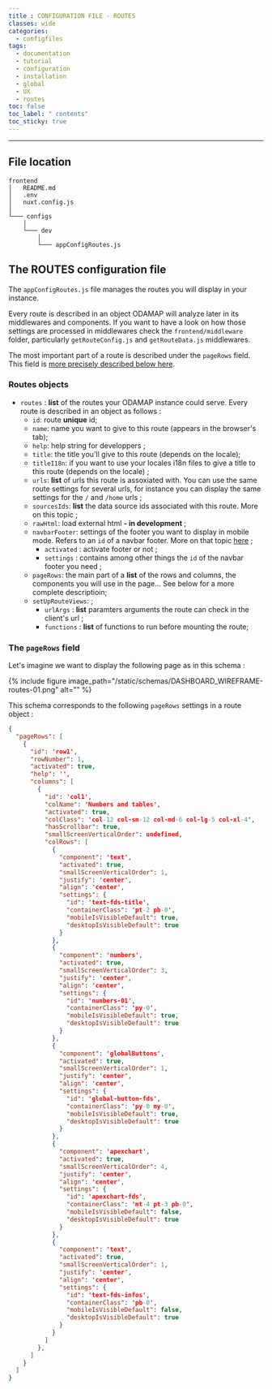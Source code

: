 ```yaml
---
title : CONFIGURATION FILE - ROUTES
classes: wide
categories:
  - configfiles
tags:
  - documentation
  - tutorial
  - configuration
  - installation
  - global
  - UX
  - routes
toc: false
toc_label: " contents"
toc_sticky: true
---
```


--------

## File location

```shell
frontend
│   README.md
│   .env
│   nuxt.config.js
│
└─── configs
    │
    └─── dev
        │
        └─── appConfigRoutes.js

```

## The ROUTES configuration file

The `appConfigRoutes.js` file manages the routes you will display in your instance.

Every route is described in an object ODAMAP will analyze later in its middlewares and components. If you want to have a look on how those settings are processed in middlewares check the `frontend/middleware` folder, particularly `getRouteConfig.js` and `getRouteData.js` middlewares.

The most important part of a route is described under the `pageRows` field. This field is [more precisely described below here]({{site.baseurl}}/configfiles/appConfigRoutes/#the-pagerows-field).

### Routes objects

- `routes` : **list** of the routes your ODAMAP instance could serve. Every route is described in an object as follows :
  - `id`: route **unique** id;
  - `name`: name you want to give to this route (appears in the browser's tab);
  - `help`: help string for developpers ;
  - `title`: the title you'll give to this route (depends on the locale);
  - `titleI18n`: if you want to use your locales i18n files to give a title to this route (depends on the locale) ;
  - `urls`: **list** of urls this route is assoxiated with. You can use the same route settings for several urls, for instance you can display the same settings for the `/` and `/home` urls ;
  - `sourcesIds`: **list** the data source ids associated with this route. More on this topic ;
  - `rawHtml`: load external html **- in development** ;
  - `navbarFooter`: settings of the footer you want to display in mobile mode. Refers to an `id` of a navbar footer. More on that topic [here]({{site.baseurl}}/configfiles/appConfigNavbarFooter) ;
    - `activated` : activate footer or not ;
    - `settings` : contains among other things the `id` of the navbar footer you need ;
  - `pageRows`: the main part of a **list** of the rows and columns, the components you will use in the page... See below for a more complete descriptioin;
  - `setUpRouteViews`: ;
    - `urlArgs` : **list** paramters arguments the route can check in the client's url ;
    - `functions` : **list** of functions to run before mounting the route;


### The `pageRows` field

Let's imagine we want to display the following page as in this schema :  

{% include figure image_path="/static/schemas/DASHBOARD_WIREFRAME-routes-01.png" alt="" %}

This schema corresponds to the following `pageRows` settings in a route object :

```json
{
  "pageRows": [
    {
      "id": 'row1',
      "rowNumber": 1,
      "activated": true,
      "help": '',
      "columns": [
        {
          "id": 'col1',
          "colName": 'Numbers and tables',
          "activated": true,
          "colClass": 'col-12 col-sm-12 col-md-6 col-lg-5 col-xl-4',
          "hasScrollbar": true,
          "smallScreenVerticalOrder": undefined,
          "colRows": [
            {
              "component": 'text',
              "activated": true,
              "smallScreenVerticalOrder": 1,
              "justify": 'center',
              "align": 'center',
              "settings": {
                "id": 'text-fds-title',
                "containerClass": 'pt-2 pb-0',
                "mobileIsVisibleDefault": true,
                "desktopIsVisibleDefault": true
              }
            },
            {
              "component": 'numbers',
              "activated": true,
              "smallScreenVerticalOrder": 3,
              "justify": 'center',
              "align": 'center',
              "settings": {
                "id": 'numbers-01',
                "containerClass": 'py-0',
                "mobileIsVisibleDefault": true,
                "desktopIsVisibleDefault": true
              }
            },
            {
              "component": 'globalButtons',
              "activated": true,
              "smallScreenVerticalOrder": 1,
              "justify": 'center',
              "align": 'center',
              "settings": {
                "id": 'global-button-fds',
                "containerClass": 'py-0 my-0',
                "mobileIsVisibleDefault": true,
                "desktopIsVisibleDefault": true
              }
            },
            {
              "component": 'apexchart',
              "activated": true,
              "smallScreenVerticalOrder": 4,
              "justify": 'center',
              "align": 'center',
              "settings": {
                "id": 'apexchart-fds',
                "containerClass": 'mt-4 pt-3 pb-0',
                "mobileIsVisibleDefault": false,
                "desktopIsVisibleDefault": true
              }
            },
            {
              "component": 'text',
              "activated": true,
              "smallScreenVerticalOrder": 1,
              "justify": 'center',
              "align": 'center',
              "settings": {
                "id": 'text-fds-infos',
                "containerClass": 'pb-0',
                "mobileIsVisibleDefault": false,
                "desktopIsVisibleDefault": true
              }
            }
          ]
        },
      ]
    }
  ]
}
```
